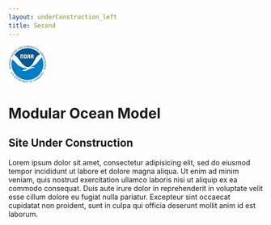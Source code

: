 ```yaml
---
layout: underConstruction_left
title: Second
---
```


[![NOAA Logo](/images/NOAA_logo.png)](http://www.noaa.gov)

Modular Ocean Model
===================

Site Under Construction
------------------

Lorem ipsum dolor sit
amet, consectetur adipisicing elit, sed do eiusmod tempor incididunt
ut labore et dolore magna aliqua. Ut enim ad minim veniam, quis
nostrud exercitation ullamco laboris nisi ut aliquip ex ea commodo
consequat. Duis aute irure dolor in reprehenderit in voluptate velit
esse cillum dolore eu fugiat nulla pariatur. Excepteur sint occaecat
cupidatat non proident, sunt in culpa qui officia deserunt mollit anim
id est laborum.
